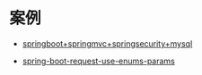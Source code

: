 # 案例

- [springboot+springmvc+springsecurity+mysql](https://medium.com/@gustavo.ponce.ch/spring-boot-spring-mvc-spring-security-mysql-a5d8545d837d)

- [spring-boot-request-use-enums-params](https://xkcoding.com/2019/01/30/spring-boot-request-use-enums-params.html)
